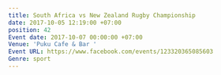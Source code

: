 ```yaml
---
title: South Africa vs New Zealand Rugby Championship
date: 2017-10-05 12:19:00 +07:00
position: 42
Event date: 2017-10-07 00:00:00 +07:00
Venue: 'Puku Cafe & Bar '
Event URL: https://www.facebook.com/events/123320365085603
Genre: sport
---
```


